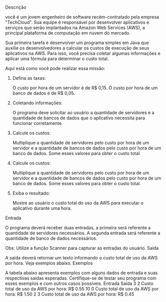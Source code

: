 Descrição

você é um jovem engenheiro de software recém-contratado pela empresa "TechCloud". Sua equipe é responsável por desenvolver aplicativos e serviços que serão implantados na Amazon Web Services (AWS), a principal plataforma de computação em nuvem do mercado.

Sua primeira tarefa é desenvolver um programa simples em Java que auxilie os desenvolvedores a calcular os custos de execução de seus aplicativos na AWS. Para isso, você precisa coletar algumas informações e aplicar uma fórmula para determinar o custo total.

Aqui está como você pode realizar essa missão:

1. Defina as taxas:

    O custo por hora de um servidor é de R$ 0,15.
    O custo por hora de um banco de dados é de R$ 0,05.

2. Coletando informações:

    O programa deve solicitar ao usuário a quantidade de servidores e a quantidade de bancos de dados que o aplicativo necessita para funcionar corretamente.

3. Calcule os custos:

    Multiplique a quantidade de servidores pelo custo por hora de um servidor e a quantidade de bancos de dados pelo custo por hora de um banco de dados. Some esses valores para obter o custo total.

3. Calcule os custos:

    Multiplique a quantidade de servidores pelo custo por hora de um servidor e a quantidade de bancos de dados pelo custo por hora de um banco de dados. Some esses valores para obter o custo total.

4. Exiba o resultado:

    Mostre ao usuário o custo total do uso da AWS para executar o aplicativo durante uma hora.

Entrada

O programa deverá receber duas entradas, a primeira será referente a quantidade de servidores necessários. A segunda entrada será referente a quantidade de banco de dados necessários.

Obs: Utilize a função Scanner para capturar as entradas do usuário.
Saída

A saída deverá retornar um texto informando o custo total de uso da AWS por hora. Veja exemplos abaixo.
Exemplos

A tabela abaixo apresenta exemplos com alguns dados de entrada e suas respectivas saídas esperadas. Certifique-se de testar seu programa com esses exemplos e com outros casos possíveis.
Entrada 	Saída
3
2 	Custo total de uso da AWS por hora: R$ 0.55
10
0 	Custo total de uso da AWS por hora: R$ 1.50
2
3 	Custo total de uso da AWS por hora: R$ 0.45